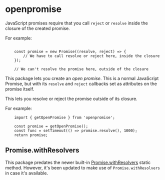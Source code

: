 # openpromise

JavaScript promises require that you call `reject` or `resolve` inside the closure of the created promise.

For example:
```

    const promise = new Promise((resolve, reject) => {
        // We have to call resolve or reject here, inside the closure
    });

    // We can't resolve the promise here, outside of the closure
```

This package lets you create an *open promise*. This is a normal JavaScript
Promise, but with its `resolve` and `reject` callbacks set as attributes on the promise itself.

This lets you resolve or reject the promise outside of its closure.

For example:

```
    import { getOpenPromise } from 'openpromise';

    const promise = getOpenPromise();
    const func = setTimeout(() => promise.resolve(), 1000);
    return promise;
```

## Promise.withResolvers

This package predates the newer built-in [Promise.withResolvers](https://developer.mozilla.org/en-US/docs/Web/JavaScript/Reference/Global_Objects/Promise/withResolvers) static method.
However, it's been updated to make use of `Promise.withResolvers` in case it's available.

